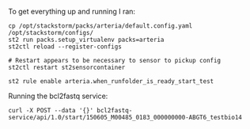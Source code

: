 To get everything up and running I ran:

```
cp /opt/stackstorm/packs/arteria/default.config.yaml /opt/stackstorm/configs/
st2 run packs.setup_virtualenv packs=arteria
st2ctl reload --register-configs

# Restart appears to be necessary to sensor to pickup config
st2ctl restart st2sensorcontainer

st2 rule enable arteria.when_runfolder_is_ready_start_test
```

Running the bcl2fastq service:

```
curl -X POST --data '{}' bcl2fastq-service/api/1.0/start/150605_M00485_0183_000000000-ABGT6_testbio14
```

